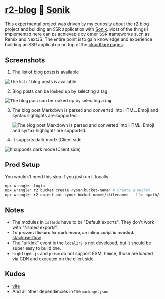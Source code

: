 # [r2-blog](https://github.com/yusukebe/r2-blog) :handshake: [Sonik](https://github.com/sonikjs/sonik)

This experimental project was driven by my curiosity about the [r2-blog](https://github.com/yusukebe/r2-blog) project and building an SSR application with [Sonik](https://github.com/sonikjs/sonik).
Most of the things I implemented here can be achievable by other SSR frameworks such as Remix and NextJS. The entire point is to gain knowledge and experience building an SSR application on top of the [cloudflare pages](https://pages.cloudflare.com/).

## Screenshots

1. The list of blog posts is available

![The list of blog posts is available](https://github.com/wataruoguchi/r2-blog-sonik/assets/8963743/49e8c0f2-6ab2-47c7-b4e7-36ef04512664)

2. Blog posts can be looked up by selecting a tag

![The blog post can be looked up by selecting a tag](https://github.com/wataruoguchi/r2-blog-sonik/assets/8963743/f6a42120-9276-4593-91c8-ce43c03c293e)

3. The blog post Markdown is parsed and converted into HTML. Emoji and syntax highlights are supported.

   ![The blog post Markdown is parsed and converted into HTML. Emoji and syntax highlights are supported.](https://github.com/wataruoguchi/r2-blog-sonik/assets/8963743/efdd9e49-fa31-4fe2-bca5-ec97a9f99205)

4. It supports dark mode (Client side)

![It supports dark mode (Client side)](https://github.com/wataruoguchi/r2-blog-sonik/assets/8963743/06311460-03ec-472d-bc50-04f692fd82e3)

## Prod Setup

You wouldn't need this step if you just run it locally.

```sh
npx wrangler login
npx wrangler r2 bucket create <your-bucket-name> # Create a bucket
npx wrangler r2 object put <your-bucket-name>/<filename> --file <path/filename> # Put a content into the bucket
```

## Notes

- The modules in `islands` have to be "Default exports". They don't work with "Named exports".
- To prevent flickers for dark mode, an inline script is needed. [stackoverflow](https://stackoverflow.com/questions/63033412/dark-mode-flickers-a-white-background-for-a-millisecond-on-reload)
- The "unkink" event in the `local2r2` is not developed, but it should be super easy to build one.
- `highlight.js` and `prism` do not support ESM, hence, those are loaded via CDN and executed on the client side.

## Kudos

- [vite](https://vitejs.dev)
- And all other dependencies in the `package.json`
